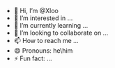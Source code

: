 - 👋 Hi, I’m @Xloo
- 👀 I’m interested in ...
- 🌱 I’m currently learning ...
- 💞️ I’m looking to collaborate on ...
- 📫 How to reach me ...
- 😄 Pronouns: he\him
- ⚡ Fun fact: ...

<!---
Xlobot/Xlobot is a ✨ special ✨ repository because its `README.md` (this file) appears on your GitHub profile.
You can click the Preview link to take a look at your changes.
--->
